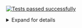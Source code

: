 [![Tests passed successfully](https://img.shields.io/badge/tests-803%20passed%2C%201%20skipped-success)](#user-content-test-report)
<details><summary>Expand for details</summary>
 
# <a name="user-content-test-report"></a> Tests report
|Report|Passed|Failed|Skipped|Time|
|:---|---:|---:|---:|---:|
|fixtures/external/FluentValidation.Tests.trx|803 ✅||1 ⚪|4s|
## ✅ <a id="user-content-r0" href="#r0">fixtures/external/FluentValidation.Tests.trx</a>
**804** tests were completed in **4s** with **803** passed, **0** failed and **1** skipped.
|Test suite|Passed|Failed|Skipped|Time|
|:---|---:|---:|---:|---:|
|[FluentValidation.Tests.AbstractValidatorTester](#r0s0)|35 ✅|||12ms|
|[FluentValidation.Tests.AccessorCacheTests](#r0s1)|4 ✅||1 ⚪|4ms|
|[FluentValidation.Tests.AssemblyScannerTester](#r0s2)|2 ✅|||2ms|
|[FluentValidation.Tests.CascadingFailuresTester](#r0s3)|38 ✅|||23ms|
|[FluentValidation.Tests.ChainedValidationTester](#r0s4)|13 ✅|||6ms|
|[FluentValidation.Tests.ChainingValidatorsTester](#r0s5)|3 ✅|||1ms|
|[FluentValidation.Tests.ChildRulesTests](#r0s6)|2 ✅|||7ms|
|[FluentValidation.Tests.CollectionValidatorWithParentTests](#r0s7)|16 ✅|||13ms|
|[FluentValidation.Tests.ComplexValidationTester](#r0s8)|17 ✅|||26ms|
|[FluentValidation.Tests.ConditionTests](#r0s9)|18 ✅|||9ms|
|[FluentValidation.Tests.CreditCardValidatorTests](#r0s10)|2 ✅|||2ms|
|[FluentValidation.Tests.CustomFailureActionTester](#r0s11)|3 ✅|||1ms|
|[FluentValidation.Tests.CustomMessageFormatTester](#r0s12)|6 ✅|||3ms|
|[FluentValidation.Tests.CustomValidatorTester](#r0s13)|10 ✅|||6ms|
|[FluentValidation.Tests.DefaultValidatorExtensionTester](#r0s14)|30 ✅|||38ms|
|[FluentValidation.Tests.EmailValidatorTests](#r0s15)|36 ✅|||18ms|
|[FluentValidation.Tests.EmptyTester](#r0s16)|9 ✅|||5ms|
|[FluentValidation.Tests.EnumValidatorTests](#r0s17)|12 ✅|||24ms|
|[FluentValidation.Tests.EqualValidatorTests](#r0s18)|10 ✅|||3ms|
|[FluentValidation.Tests.ExactLengthValidatorTester](#r0s19)|6 ✅|||2ms|
|[FluentValidation.Tests.ExclusiveBetweenValidatorTests](#r0s20)|19 ✅|||6ms|
|[FluentValidation.Tests.ExtensionTester](#r0s21)|4 ✅|||1ms|
|[FluentValidation.Tests.ForEachRuleTests](#r0s22)|34 ✅|||47ms|
|[FluentValidation.Tests.GreaterThanOrEqualToValidatorTester](#r0s23)|14 ✅|||5ms|
|[FluentValidation.Tests.GreaterThanValidatorTester](#r0s24)|13 ✅|||4ms|
|[FluentValidation.Tests.InclusiveBetweenValidatorTests](#r0s25)|18 ✅|||4ms|
|[FluentValidation.Tests.InheritanceValidatorTest](#r0s26)|11 ✅|||18ms|
|[FluentValidation.Tests.InlineValidatorTester](#r0s27)|1 ✅|||2ms|
|[FluentValidation.Tests.LanguageManagerTests](#r0s28)|21 ✅|||28ms|
|[FluentValidation.Tests.LengthValidatorTests](#r0s29)|16 ✅|||17ms|
|[FluentValidation.Tests.LessThanOrEqualToValidatorTester](#r0s30)|13 ✅|||4ms|
|[FluentValidation.Tests.LessThanValidatorTester](#r0s31)|16 ✅|||6ms|
|[FluentValidation.Tests.LocalisedMessagesTester](#r0s32)|6 ✅|||3ms|
|[FluentValidation.Tests.LocalisedNameTester](#r0s33)|2 ✅|||1ms|
|[FluentValidation.Tests.MemberAccessorTests](#r0s34)|9 ✅|||5ms|
|[FluentValidation.Tests.MessageFormatterTests](#r0s35)|10 ✅|||2ms|
|[FluentValidation.Tests.ModelLevelValidatorTests](#r0s36)|2 ✅|||1ms|
|[FluentValidation.Tests.NameResolutionPluggabilityTester](#r0s37)|3 ✅|||2ms|
|[FluentValidation.Tests.NotEmptyTester](#r0s38)|10 ✅|||7ms|
|[FluentValidation.Tests.NotEqualValidatorTests](#r0s39)|11 ✅|||7ms|
|[FluentValidation.Tests.NotNullTester](#r0s40)|5 ✅|||1ms|
|[FluentValidation.Tests.NullTester](#r0s41)|5 ✅|||2ms|
|[FluentValidation.Tests.OnFailureTests](#r0s42)|10 ✅|||8ms|
|[FluentValidation.Tests.PredicateValidatorTester](#r0s43)|5 ✅|||2ms|
|[FluentValidation.Tests.PropertyChainTests](#r0s44)|7 ✅|||1ms|
|[FluentValidation.Tests.RegularExpressionValidatorTests](#r0s45)|15 ✅|||6ms|
|[FluentValidation.Tests.RuleBuilderTests](#r0s46)|29 ✅|||96ms|
|[FluentValidation.Tests.RuleDependencyTests](#r0s47)|14 ✅|||3s|
|[FluentValidation.Tests.RulesetTests](#r0s48)|21 ✅|||14ms|
|[FluentValidation.Tests.ScalePrecisionValidatorTests](#r0s49)|6 ✅|||4ms|
|[FluentValidation.Tests.SharedConditionTests](#r0s50)|42 ✅|||42ms|
|[FluentValidation.Tests.StandalonePropertyValidationTester](#r0s51)|1 ✅|||0ms|
|[FluentValidation.Tests.StringEnumValidatorTests](#r0s52)|10 ✅|||5ms|
|[FluentValidation.Tests.TrackingCollectionTests](#r0s53)|3 ✅|||2ms|
|[FluentValidation.Tests.TransformTests](#r0s54)|4 ✅|||3ms|
|[FluentValidation.Tests.UserSeverityTester](#r0s55)|7 ✅|||3ms|
|[FluentValidation.Tests.UserStateTester](#r0s56)|4 ✅|||3ms|
|[FluentValidation.Tests.ValidateAndThrowTester](#r0s57)|14 ✅|||25ms|
|[FluentValidation.Tests.ValidationResultTests](#r0s58)|8 ✅|||8ms|
|[FluentValidation.Tests.ValidatorDescriptorTester](#r0s59)|5 ✅|||1ms|
|[FluentValidation.Tests.ValidatorSelectorTests](#r0s60)|10 ✅|||9ms|
|[FluentValidation.Tests.ValidatorTesterTester](#r0s61)|73 ✅|||74ms|
### ✅ <a id="user-content-r0s0" href="#r0s0">FluentValidation.Tests.AbstractValidatorTester</a>
```
✅ Can_replace_default_errorcode_resolver
✅ CanValidateInstancesOfType_returns_false_when_comparing_against_some_other_type
✅ CanValidateInstancesOfType_returns_true_when_comparing_against_same_type
✅ CanValidateInstancesOfType_returns_true_when_comparing_against_subclass
✅ Default_error_code_should_be_class_name
✅ OverridePropertyName_should_override_property_name
✅ OverridePropertyName_with_lambda_should_override_property_name
✅ PreValidate_bypasses_nullcheck_on_instance
✅ RuleForeach_with_null_instances
✅ Should_be_valid_when_there_are_no_failures_for_single_property
✅ Should_not_main_state
✅ Should_throw_for_non_member_expression_when_validating_single_property
✅ Should_throw_when_rule_is_null
✅ Should_validate_public_Field
✅ Should_validate_single_Field
✅ Should_validate_single_property
✅ Should_validate_single_property_where_invalid_property_as_string
✅ Should_validate_single_property_where_property_as_string
✅ Uses_named_parameters_to_validate_ruleset
✅ Validates_single_property_by_path
✅ Validates_type_when_using_non_generic_validate_overload
✅ When_the_validators_fail_then_the_errors_Should_be_accessible_via_the_errors_property
✅ When_the_validators_fail_then_validatorrunner_should_return_false
✅ When_the_Validators_pass_then_the_validatorRunner_should_return_true
✅ WhenPreValidationReturnsFalse_ResultReturnToUserImmediatly_Validate(preValidationResult: )
✅ WhenPreValidationReturnsFalse_ResultReturnToUserImmediatly_Validate(preValidationResult: AnotherInt Test Message)
✅ WhenPreValidationReturnsFalse_ResultReturnToUserImmediatly_ValidateAsync(preValidationResult: )
✅ WhenPreValidationReturnsFalse_ResultReturnToUserImmediatly_ValidateAsync(preValidationResult: AnotherInt Test Message)
✅ WhenPreValidationReturnsTrue_ValidatorsGetHit_Validate
✅ WhenPreValidationReturnsTrue_ValidatorsGetHit_ValidateAsync
✅ WithErrorCode_should_override_error_code
✅ WithMessage_and_WithErrorCode_should_override_error_message_and_error_code
✅ WithMessage_should_override_error_message
✅ WithName_should_override_field_name
✅ WithName_should_override_field_name_with_value_from_other_property
```
### ✅ <a id="user-content-r0s1" href="#r0s1">FluentValidation.Tests.AccessorCacheTests</a>
```
⚪ Benchmark
✅ Equality_comparison_check
✅ Gets_accessor
✅ Gets_member_for_nested_property
✅ Identifies_if_memberexp_acts_on_model_instance
```
### ✅ <a id="user-content-r0s2" href="#r0s2">FluentValidation.Tests.AssemblyScannerTester</a>
```
✅ Finds_validators_for_types
✅ ForEach_iterates_over_types
```
### ✅ <a id="user-content-r0s3" href="#r0s3">FluentValidation.Tests.CascadingFailuresTester</a>
```
✅ Cascade_mode_can_be_set_after_validator_instantiated
✅ Cascade_mode_can_be_set_after_validator_instantiated_async
✅ Cascade_mode_can_be_set_after_validator_instantiated_async_legacy
✅ Cascade_mode_can_be_set_after_validator_instantiated_legacy
✅ Validation_continues_on_failure
✅ Validation_continues_on_failure_async
✅ Validation_continues_on_failure_when_set_to_Stop_globally_and_overriden_at_rule_level
✅ Validation_continues_on_failure_when_set_to_Stop_globally_and_overriden_at_rule_level_async
✅ Validation_continues_on_failure_when_set_to_Stop_globally_and_overriden_at_rule_level_async_legacy
✅ Validation_continues_on_failure_when_set_to_Stop_globally_and_overriden_at_rule_level_legacy
✅ Validation_continues_on_failure_when_set_to_StopOnFirstFailure_at_validator_level_and_overriden_at_rule_level
✅ Validation_continues_on_failure_when_set_to_StopOnFirstFailure_at_validator_level_and_overriden_at_rule_level_async
✅ Validation_continues_on_failure_when_set_to_StopOnFirstFailure_at_validator_level_and_overriden_at_rule_level_async_legacy
✅ Validation_continues_on_failure_when_set_to_StopOnFirstFailure_at_validator_level_and_overriden_at_rule_level_legacy
✅ Validation_continues_to_second_validator_when_first_validator_succeeds_and_cascade_set_to_stop
✅ Validation_continues_to_second_validator_when_first_validator_succeeds_and_cascade_set_to_stop_async
✅ Validation_continues_to_second_validator_when_first_validator_succeeds_and_cascade_set_to_stop_async_legacy
✅ Validation_continues_to_second_validator_when_first_validator_succeeds_and_cascade_set_to_stop_legacy
✅ Validation_continues_when_set_to_Continue_at_validator_level
✅ Validation_continues_when_set_to_Continue_at_validator_level_async
✅ Validation_stops_on_failure_when_set_to_Continue_and_overriden_at_rule_level
✅ Validation_stops_on_failure_when_set_to_Continue_and_overriden_at_rule_level_async
✅ Validation_stops_on_failure_when_set_to_Continue_and_overriden_at_rule_level_async_legacy
✅ Validation_stops_on_failure_when_set_to_Continue_and_overriden_at_rule_level_legacy
✅ Validation_stops_on_first_failure
✅ Validation_stops_on_first_failure_async
✅ Validation_stops_on_first_failure_async_legacy
✅ Validation_stops_on_first_failure_legacy
✅ Validation_stops_on_first_Failure_when_set_to_Continue_globally_and_overriden_at_rule_level
✅ Validation_stops_on_first_Failure_when_set_to_Continue_globally_and_overriden_at_rule_level_and_async_validator_is_invoked_synchronously
✅ Validation_stops_on_first_Failure_when_set_to_Continue_globally_and_overriden_at_rule_level_and_async_validator_is_invoked_synchronously_legacy
✅ Validation_stops_on_first_Failure_when_set_to_Continue_globally_and_overriden_at_rule_level_async
✅ Validation_stops_on_first_Failure_when_set_to_Continue_globally_and_overriden_at_rule_level_async_legacy
✅ Validation_stops_on_first_Failure_when_set_to_Continue_globally_and_overriden_at_rule_level_legacy
✅ Validation_stops_on_first_failure_when_set_to_StopOnFirstFailure_at_validator_level
✅ Validation_stops_on_first_failure_when_set_to_StopOnFirstFailure_at_validator_level_async
✅ Validation_stops_on_first_failure_when_set_to_StopOnFirstFailure_at_validator_level_async_legacy
✅ Validation_stops_on_first_failure_when_set_to_StopOnFirstFailure_at_validator_level_legacy
```
### ✅ <a id="user-content-r0s4" href="#r0s4">FluentValidation.Tests.ChainedValidationTester</a>
```
✅ Can_validate_using_validator_for_base_type
✅ Chained_property_should_be_excluded
✅ Chained_validator_descriptor
✅ Chained_validator_should_not_be_invoked_on_null_property
✅ Condition_should_work_with_chained_property
✅ Explicitly_included_properties_should_be_propagated_to_nested_validators
✅ Explicitly_included_properties_should_be_propagated_to_nested_validators_using_strings
✅ Separate_validation_on_chained_property
✅ Separate_validation_on_chained_property_conditional
✅ Separate_validation_on_chained_property_valid
✅ Should_allow_normal_rules_and_chained_property_on_same_property
✅ Uses_explicit_ruleset
✅ Validates_chained_property
```
### ✅ <a id="user-content-r0s5" href="#r0s5">FluentValidation.Tests.ChainingValidatorsTester</a>
```
✅ Options_should_only_apply_to_current_validator
✅ Should_create_multiple_validators
✅ Should_execute_multiple_validators
```
### ✅ <a id="user-content-r0s6" href="#r0s6">FluentValidation.Tests.ChildRulesTests</a>
```
✅ Can_define_nested_rules_for_collection
✅ ChildRules_works_with_RuleSet
```
### ✅ <a id="user-content-r0s7" href="#r0s7">FluentValidation.Tests.CollectionValidatorWithParentTests</a>
```
✅ Async_condition_should_work_with_child_collection
✅ Can_specify_condition_for_individual_collection_elements
✅ Can_validate_collection_using_validator_for_base_type
✅ Collection_should_be_excluded
✅ Collection_should_be_explicitly_included_with_expression
✅ Collection_should_be_explicitly_included_with_string
✅ Condition_should_work_with_child_collection
✅ Creates_validator_using_context_from_property_value
✅ Should_override_property_name
✅ Should_work_with_top_level_collection_validator
✅ Should_work_with_top_level_collection_validator_and_overriden_name
✅ Skips_null_items
✅ Validates_collection
✅ Validates_collection_asynchronously
✅ Validates_collection_several_levels_deep
✅ Validates_collection_several_levels_deep_async
```
### ✅ <a id="user-content-r0s8" href="#r0s8">FluentValidation.Tests.ComplexValidationTester</a>
```
✅ Async_condition_should_work_with_complex_property
✅ Async_condition_should_work_with_complex_property_when_validator_invoked_synchronously
✅ Can_directly_validate_multiple_fields_of_same_type
✅ Can_validate_using_validator_for_base_type
✅ Complex_property_should_be_excluded
✅ Complex_validator_should_not_be_invoked_on_null_property
✅ Condition_should_work_with_complex_property
✅ Condition_should_work_with_complex_property_when_invoked_async
✅ Explicitly_included_properties_should_be_propagated_to_nested_validators
✅ Explicitly_included_properties_should_be_propagated_to_nested_validators_using_strings
✅ Multiple_rules_in_chain_with_childvalidator_shouldnt_reuse_accessor
✅ Multiple_rules_in_chain_with_childvalidator_shouldnt_reuse_accessor_async
✅ Should_allow_normal_rules_and_complex_property_on_same_property
✅ Should_override_propertyName
✅ Validates_child_validator_asynchronously
✅ Validates_child_validator_synchronously
✅ Validates_complex_property
```
### ✅ <a id="user-content-r0s9" href="#r0s9">FluentValidation.Tests.ConditionTests</a>
```
✅ Async_condition_executed_synchronosuly_with_asynchronous_collection_rule
✅ Async_condition_executed_synchronosuly_with_asynchronous_rule
✅ Async_condition_executed_synchronosuly_with_synchronous_collection_role
✅ Async_condition_executed_synchronosuly_with_synchronous_role
✅ Async_condition_is_applied_to_all_validators_in_the_chain
✅ Async_condition_is_applied_to_all_validators_in_the_chain_when_executed_synchronously
✅ Async_condition_is_applied_to_single_validator_in_the_chain_when_ApplyConditionTo_set_to_CurrentValidator
✅ Condition_is_applied_to_all_validators_in_the_chain
✅ Condition_is_applied_to_single_validator_in_the_chain_when_ApplyConditionTo_set_to_CurrentValidator
✅ Sync_condition_is_applied_to_async_validators
✅ Validation_should_fail_when_async_condition_does_not_match
✅ Validation_should_fail_when_async_condition_matches
✅ Validation_should_fail_when_condition_does_not_match
✅ Validation_should_fail_when_condition_matches
✅ Validation_should_succeed_when_async_condition_does_not_match
✅ Validation_should_succeed_when_async_condition_matches
✅ Validation_should_succeed_when_condition_does_not_match
✅ Validation_should_succeed_when_condition_matches
```
### ✅ <a id="user-content-r0s10" href="#r0s10">FluentValidation.Tests.CreditCardValidatorTests</a>
```
✅ IsValidTests
✅ When_validation_fails_the_default_error_should_be_set
```
### ✅ <a id="user-content-r0s11" href="#r0s11">FluentValidation.Tests.CustomFailureActionTester</a>
```
✅ Does_not_invoke_action_if_validation_success
✅ Invokes_custom_action_on_failure
✅ Passes_object_being_validated_to_action
```
### ✅ <a id="user-content-r0s12" href="#r0s12">FluentValidation.Tests.CustomMessageFormatTester</a>
```
✅ Replaces_propertyvalue_placeholder
✅ Replaces_propertyvalue_with_empty_string_when_null
✅ Should_format_custom_message
✅ Uses_custom_delegate_for_building_message
✅ Uses_custom_delegate_for_building_message_only_for_specific_validator
✅ Uses_property_value_in_message
```
### ✅ <a id="user-content-r0s13" href="#r0s13">FluentValidation.Tests.CustomValidatorTester</a>
```
✅ New_Custom_Returns_single_failure
✅ New_Custom_Returns_single_failure_async
✅ New_custom_uses_empty_property_name_for_model_level_rule
✅ New_Custom_When_property_name_omitted_infers_property_name
✅ New_Custom_When_property_name_omitted_infers_property_name_nested
✅ New_Custom_within_ruleset
✅ New_CustomAsync_within_ruleset
✅ Perserves_property_chain_using_custom
✅ Runs_async_rule_synchronously_when_validator_invoked_synchronously
✅ Runs_sync_rule_asynchronously_when_validator_invoked_asynchronously
```
### ✅ <a id="user-content-r0s14" href="#r0s14">FluentValidation.Tests.DefaultValidatorExtensionTester</a>
```
✅ Empty_should_create_EmptyValidator
✅ Equal_should_create_EqualValidator_with_explicit_value
✅ Equal_should_create_EqualValidator_with_lambda
✅ GreaterThan_should_create_GreaterThanValidator_with_explicit_value
✅ GreaterThan_should_create_GreaterThanValidator_with_lambda
✅ GreaterThanOrEqual_should_create_GreaterThanOrEqualValidator_with_explicit_value
✅ GreaterThanOrEqual_should_create_GreaterThanOrEqualValidator_with_lambda
✅ GreaterThanOrEqual_should_create_GreaterThanOrEqualValidator_with_lambda_with_other_Nullable
✅ Length_should_create_ExactLengthValidator
✅ Length_should_create_LengthValidator
✅ Length_should_create_MaximumLengthValidator
✅ Length_should_create_MinimumLengthValidator
✅ LessThan_should_create_LessThanValidator_with_explicit_value
✅ LessThan_should_create_LessThanValidator_with_lambda
✅ LessThanOrEqual_should_create_LessThanOrEqualValidator_with_explicit_value
✅ LessThanOrEqual_should_create_LessThanOrEqualValidator_with_lambda
✅ LessThanOrEqual_should_create_LessThanOrEqualValidator_with_lambda_with_other_Nullable
✅ Must_should_create_PredicateValidator_with_context
✅ Must_should_create_PredicateValidator_with_PropertyValidatorContext
✅ Must_should_create_PredicteValidator
✅ MustAsync_should_create_AsyncPredicateValidator_with_context
✅ MustAsync_should_create_AsyncPredicateValidator_with_PropertyValidatorContext
✅ MustAsync_should_create_AsyncPredicteValidator
✅ MustAsync_should_not_throw_InvalidCastException
✅ NotEmpty_should_create_NotEmptyValidator
✅ NotEqual_should_create_NotEqualValidator_with_explicit_value
✅ NotEqual_should_create_NotEqualValidator_with_lambda
✅ NotNull_should_create_NotNullValidator
✅ ScalePrecision_should_create_ScalePrecisionValidator
✅ ScalePrecision_should_create_ScalePrecisionValidator_with_ignore_trailing_zeros
```
### ✅ <a id="user-content-r0s15" href="#r0s15">FluentValidation.Tests.EmailValidatorTests</a>
```
✅ Fails_email_validation_aspnetcore_compatible(email: " \r \t \n")
✅ Fails_email_validation_aspnetcore_compatible(email: "")
✅ Fails_email_validation_aspnetcore_compatible(email: "@someDomain.com")
✅ Fails_email_validation_aspnetcore_compatible(email: "@someDomain@abc.com")
✅ Fails_email_validation_aspnetcore_compatible(email: "0")
✅ Fails_email_validation_aspnetcore_compatible(email: "someName")
✅ Fails_email_validation_aspnetcore_compatible(email: "someName@")
✅ Fails_email_validation_aspnetcore_compatible(email: "someName@a@b.com")
✅ Invalid_email_addressex_regex(email: "")
✅ Invalid_email_addressex_regex(email: "first.last@test..co.uk")
✅ Invalid_email_addressex_regex(email: "testperso")
✅ Invalid_email_addressex_regex(email: "thisisaverylongstringcodeplex.com")
✅ Valid_email_addresses_aspnetcore_compatible(email: " @someDomain.com")
✅ Valid_email_addresses_aspnetcore_compatible(email: "!#$%&'*+-/=?^_`|~@someDomain.com")
✅ Valid_email_addresses_aspnetcore_compatible(email: "\"firstName.lastName\"@someDomain.com")
✅ Valid_email_addresses_aspnetcore_compatible(email: "1234@someDomain.com")
✅ Valid_email_addresses_aspnetcore_compatible(email: "firstName.lastName@someDomain.com")
✅ Valid_email_addresses_aspnetcore_compatible(email: "someName@1234.com")
✅ Valid_email_addresses_aspnetcore_compatible(email: "someName@some_domain.com")
✅ Valid_email_addresses_aspnetcore_compatible(email: "someName@some~domain.com")
✅ Valid_email_addresses_aspnetcore_compatible(email: "someName@someDomain.com")
✅ Valid_email_addresses_aspnetcore_compatible(email: "someName@someDomain￯.com")
✅ Valid_email_addresses_aspnetcore_compatible(email: null)
✅ Valid_email_addresses_regex(email: "__somename@example.com")
✅ Valid_email_addresses_regex(email: "!def!xyz%abc@example.com")
✅ Valid_email_addresses_regex(email: "\"Abc@def\"@example.com")
✅ Valid_email_addresses_regex(email: "\"Abc\\@def\"@example.com")
✅ Valid_email_addresses_regex(email: "\"Fred Bloggs\"@example.com")
✅ Valid_email_addresses_regex(email: "\"Joe\\Blow\"@example.com")
✅ Valid_email_addresses_regex(email: "$A12345@example.com")
✅ Valid_email_addresses_regex(email: "customer/department=shipping@example.com")
✅ Valid_email_addresses_regex(email: "first.last@test.co.uk")
✅ Valid_email_addresses_regex(email: "testperson@gmail.com")
✅ Valid_email_addresses_regex(email: "TestPerson@gmail.com")
✅ Valid_email_addresses_regex(email: "testperson+label@gmail.com")
✅ Valid_email_addresses_regex(email: null)
```
### ✅ <a id="user-content-r0s16" href="#r0s16">FluentValidation.Tests.EmptyTester</a>
```
✅ Passes_for_ienumerable_that_doesnt_implement_ICollection
✅ Passes_when_collection_empty
✅ When_there_is_a_value_then_the_validator_should_fail
✅ When_validation_fails_error_should_be_set
✅ When_value_is_Default_for_type_validator_should_pass_datetime
✅ When_value_is_Default_for_type_validator_should_pass_int
✅ When_value_is_empty_string_validator_should_pass
✅ When_value_is_null_validator_should_pass
✅ When_value_is_whitespace_validation_should_pass
```
### ✅ <a id="user-content-r0s17" href="#r0s17">FluentValidation.Tests.EnumValidatorTests</a>
```
✅ Flags_enum_invalid_when_using_outofrange_negative_value
✅ Flags_enum_invalid_when_using_outofrange_positive_value
✅ Flags_enum_valid_when_using_bitwise_value
✅ Flags_enum_validates_correctly_when_using_zero_value
✅ Flags_enum_with_overlapping_flags_valid_when_using_bitwise_value
✅ IsValidTests
✅ Nullable_enum_invalid_when_bad_value_specified
✅ Nullable_enum_valid_when_property_value_is_null
✅ Nullable_enum_valid_when_value_specified
✅ When_the_enum_is_initialized_with_invalid_value_then_the_validator_should_fail
✅ When_the_enum_is_not_initialized_with_valid_value_then_the_validator_should_fail
✅ When_validation_fails_the_default_error_should_be_set
```
### ✅ <a id="user-content-r0s18" href="#r0s18">FluentValidation.Tests.EqualValidatorTests</a>
```
✅ Comparison_property_uses_custom_resolver
✅ Should_store_comparison_type
✅ Should_store_property_to_compare
✅ Should_succeed_on_case_insensitive_comparison
✅ Should_succeed_on_case_insensitive_comparison_using_expression
✅ Should_use_ordinal_comparison_by_default
✅ Validates_against_property
✅ When_the_objects_are_equal_validation_should_succeed
✅ When_the_objects_are_not_equal_validation_should_fail
✅ When_validation_fails_the_error_should_be_set
```
### ✅ <a id="user-content-r0s19" href="#r0s19">FluentValidation.Tests.ExactLengthValidatorTester</a>
```
✅ Min_and_max_properties_should_be_set
✅ When_exact_length_rule_failes_error_should_have_exact_length_error_errorcode
✅ When_the_text_is_an_exact_length_the_validator_should_pass
✅ When_the_text_length_is_larger_the_validator_should_fail
✅ When_the_text_length_is_smaller_the_validator_should_fail
✅ When_the_validator_fails_the_error_message_should_be_set
```
### ✅ <a id="user-content-r0s20" href="#r0s20">FluentValidation.Tests.ExclusiveBetweenValidatorTests</a>
```
✅ To_and_from_properties_should_be_set
✅ To_and_from_properties_should_be_set_for_dates
✅ To_and_from_properties_should_be_set_for_strings
✅ Validates_with_nullable_when_property_is_null
✅ Validates_with_nullable_when_property_not_null
✅ When_the_text_is_larger_than_the_range_then_the_validator_should_fail
✅ When_the_text_is_larger_than_the_range_then_the_validator_should_fail_for_strings
✅ When_the_to_is_smaller_than_the_from_then_the_validator_should_throw
✅ When_the_to_is_smaller_than_the_from_then_the_validator_should_throw_for_strings
✅ When_the_validator_fails_the_error_message_should_be_set
✅ When_the_validator_fails_the_error_message_should_be_set_for_strings
✅ When_the_value_is_between_the_range_specified_then_the_validator_should_pass
✅ When_the_value_is_between_the_range_specified_then_the_validator_should_pass_for_strings
✅ When_the_value_is_exactly_the_size_of_the_lower_bound_then_the_validator_should_fail
✅ When_the_value_is_exactly_the_size_of_the_lower_bound_then_the_validator_should_fail_for_strings
✅ When_the_value_is_exactly_the_size_of_the_upper_bound_then_the_validator_should_fail
✅ When_the_value_is_exactly_the_size_of_the_upper_bound_then_the_validator_should_fail_for_strings
✅ When_the_value_is_smaller_than_the_range_then_the_validator_should_fail
✅ When_the_value_is_smaller_than_the_range_then_the_validator_should_fail_for_strings
```
### ✅ <a id="user-content-r0s21" href="#r0s21">FluentValidation.Tests.ExtensionTester</a>
```
✅ Should_extract_member_from_member_expression
✅ Should_return_null_for_non_member_expressions
✅ Should_split_pascal_cased_member_name
✅ SplitPascalCase_should_return_null_when_input_is_null
```
### ✅ <a id="user-content-r0s22" href="#r0s22">FluentValidation.Tests.ForEachRuleTests</a>
```
✅ Async_condition_should_work_with_child_collection
✅ Can_access_colletion_index
✅ Can_access_colletion_index_async
✅ Can_access_parent_index
✅ Can_access_parent_index_async
✅ Can_specify_condition_for_individual_collection_elements
✅ Can_use_cascade_with_RuleForEach
✅ Can_validate_collection_using_validator_for_base_type
✅ Collection_should_be_excluded
✅ Collection_should_be_explicitly_included_with_expression
✅ Collection_should_be_explicitly_included_with_string
✅ Condition_should_work_with_child_collection
✅ Correctly_gets_collection_indices
✅ Correctly_gets_collection_indices_async
✅ Executes_rule_for_each_item_in_collection
✅ Executes_rule_for_each_item_in_collection_async
✅ Nested_collection_for_null_property_should_not_throw_null_reference
✅ Nested_conditions_Rule_For
✅ Nested_conditions_Rule_For_Each
✅ Overrides_indexer
✅ Overrides_indexer_async
✅ Regular_rules_can_drop_into_RuleForEach
✅ RuleForEach_async_RunsTasksSynchronously
✅ Should_not_scramble_property_name_when_using_collection_validators_several_levels_deep
✅ Should_not_scramble_property_name_when_using_collection_validators_several_levels_deep_with_ValidateAsync
✅ Should_override_property_name
✅ Skips_null_items
✅ Top_level_collection
✅ Uses_useful_error_message_when_used_on_non_property
✅ Validates_child_validator_asynchronously
✅ Validates_child_validator_synchronously
✅ Validates_collection
✅ When_runs_outside_RuleForEach_loop
✅ When_runs_outside_RuleForEach_loop_async
```
### ✅ <a id="user-content-r0s23" href="#r0s23">FluentValidation.Tests.GreaterThanOrEqualToValidatorTester</a>
```
✅ Comparison_property_uses_custom_resolver
✅ Comparison_type
✅ Should_fail_when_less_than_input
✅ Should_localize_value
✅ Should_set_default_error_when_validation_fails
✅ Should_succeed_when_equal_to_input
✅ Should_succeed_when_greater_than_input
✅ Validates_nullable_with_nullable_property
✅ Validates_with_nullable_property
✅ Validates_with_nullable_when_property_is_null
✅ Validates_with_nullable_when_property_is_null_cross_property
✅ Validates_with_nullable_when_property_not_null
✅ Validates_with_nullable_when_property_not_null_cross_property
✅ Validates_with_property
```
### ✅ <a id="user-content-r0s24" href="#r0s24">FluentValidation.Tests.GreaterThanValidatorTester</a>
```
✅ Comparison_property_uses_custom_resolver
✅ Comparison_Type
✅ Should_fail_when_equal_to_input
✅ Should_fail_when_less_than_input
✅ Should_set_default_error_when_validation_fails
✅ Should_succeed_when_greater_than_input
✅ Validates_nullable_with_nullable_property
✅ Validates_with_nullable_property
✅ Validates_with_nullable_when_property_is_null
✅ Validates_with_nullable_when_property_is_null_cross_property
✅ Validates_with_nullable_when_property_not_null
✅ Validates_with_nullable_when_property_not_null_cross_property
✅ Validates_with_property
```
### ✅ <a id="user-content-r0s25" href="#r0s25">FluentValidation.Tests.InclusiveBetweenValidatorTests</a>
```
✅ To_and_from_properties_should_be_set
✅ To_and_from_properties_should_be_set_for_strings
✅ Validates_with_nullable_when_property_is_null
✅ Validates_with_nullable_when_property_not_null
✅ When_the_text_is_larger_than_the_range_then_the_validator_should_fail
✅ When_the_text_is_larger_than_the_range_then_the_validator_should_fail_for_strings
✅ When_the_to_is_smaller_than_the_from_then_the_validator_should_throw
✅ When_the_to_is_smaller_than_the_from_then_the_validator_should_throw_for_strings
✅ When_the_validator_fails_the_error_message_should_be_set
✅ When_the_validator_fails_the_error_message_should_be_set_for_strings
✅ When_the_value_is_between_the_range_specified_then_the_validator_should_pass
✅ When_the_value_is_between_the_range_specified_then_the_validator_should_pass_for_strings
✅ When_the_value_is_exactly_the_size_of_the_lower_bound_then_the_validator_should_pass
✅ When_the_value_is_exactly_the_size_of_the_lower_bound_then_the_validator_should_pass_for_strings
✅ When_the_value_is_exactly_the_size_of_the_upper_bound_then_the_validator_should_pass
✅ When_the_value_is_exactly_the_size_of_the_upper_bound_then_the_validator_should_pass_for_strings
✅ When_the_value_is_smaller_than_the_range_then_the_validator_should_fail
✅ When_the_value_is_smaller_than_the_range_then_the_validator_should_fail_for_strings
```
### ✅ <a id="user-content-r0s26" href="#r0s26">FluentValidation.Tests.InheritanceValidatorTest</a>
```
✅ Can_use_custom_subclass_with_nongeneric_overload
✅ Validates_collection
✅ Validates_collection_async
✅ Validates_inheritance_async
✅ Validates_inheritance_hierarchy
✅ Validates_ruleset
✅ Validates_ruleset_async
✅ Validates_with_callback
✅ Validates_with_callback_accepting_derived
✅ Validates_with_callback_accepting_derived_async
✅ Validates_with_callback_async
```
### ✅ <a id="user-content-r0s27" href="#r0s27">FluentValidation.Tests.InlineValidatorTester</a>
```
✅ Uses_inline_validator_to_build_rules
```
### ✅ <a id="user-content-r0s28" href="#r0s28">FluentValidation.Tests.LanguageManagerTests</a>
```
✅ All_languages_should_be_loaded
✅ All_localizations_have_same_parameters_as_English
✅ Always_use_specific_language
✅ Always_use_specific_language_with_string_source
✅ Can_replace_message
✅ Can_replace_message_without_overriding_all_languages
✅ Disables_localization
✅ Falls_back_to_default_localization_key_when_error_code_key_not_found
✅ Falls_back_to_english_when_culture_not_registered
✅ Falls_back_to_english_when_translation_missing
✅ Falls_back_to_parent_culture
✅ Gets_translation_for_bosnian_latin_culture(cultureName: "bs-Latn-BA")
✅ Gets_translation_for_bosnian_latin_culture(cultureName: "bs-Latn")
✅ Gets_translation_for_bosnian_latin_culture(cultureName: "bs")
✅ Gets_translation_for_croatian_culture
✅ Gets_translation_for_culture
✅ Gets_translation_for_serbian_culture(cultureName: "sr-Latn-RS")
✅ Gets_translation_for_serbian_culture(cultureName: "sr-Latn")
✅ Gets_translation_for_serbian_culture(cultureName: "sr")
✅ Gets_translation_for_specific_culture
✅ Uses_error_code_as_localization_key
```
### ✅ <a id="user-content-r0s29" href="#r0s29">FluentValidation.Tests.LengthValidatorTests</a>
```
✅ Min_and_max_properties_should_be_set
✅ When_input_is_null_then_the_validator_should_pass
✅ When_the_max_is_smaller_than_the_min_then_the_validator_should_throw
✅ When_the_maxlength_validator_fails_the_error_message_should_be_set
✅ When_the_minlength_validator_fails_the_error_message_should_be_set
✅ When_the_text_is_between_the_lambda_range_specified_then_the_validator_should_pass
✅ When_the_text_is_between_the_range_specified_then_the_validator_should_pass
✅ When_the_text_is_exactly_the_size_of_the_lambda_lower_bound_then_the_validator_should_pass
✅ When_the_text_is_exactly_the_size_of_the_lambda_upper_bound_then_the_validator_should_pass
✅ When_the_text_is_exactly_the_size_of_the_lower_bound_then_the_validator_should_pass
✅ When_the_text_is_exactly_the_size_of_the_upper_bound_then_the_validator_should_pass
✅ When_the_text_is_larger_than_the_lambda_range_then_the_validator_should_fail
✅ When_the_text_is_larger_than_the_range_then_the_validator_should_fail
✅ When_the_text_is_smaller_than_the_lambda_range_then_the_validator_should_fail
✅ When_the_text_is_smaller_than_the_range_then_the_validator_should_fail
✅ When_the_validator_fails_the_error_message_should_be_set
```
### ✅ <a id="user-content-r0s30" href="#r0s30">FluentValidation.Tests.LessThanOrEqualToValidatorTester</a>
```
✅ Comparison_property_uses_custom_resolver
✅ Comparison_type
✅ Should_fail_when_greater_than_input
✅ Should_set_default_error_when_validation_fails
✅ Should_succeed_when_equal_to_input
✅ Should_succeed_when_less_than_input
✅ Validates_nullable_with_nullable_property
✅ Validates_with_nullable_property
✅ Validates_with_nullable_when_property_is_null
✅ Validates_with_nullable_when_property_is_null_cross_property
✅ Validates_with_nullable_when_property_not_null
✅ Validates_with_nullable_when_property_not_null_cross_property
✅ Validates_with_property
```
### ✅ <a id="user-content-r0s31" href="#r0s31">FluentValidation.Tests.LessThanValidatorTester</a>
```
✅ Comparison_property_uses_custom_resolver
✅ Comparison_type
✅ Extracts_property_from_constant_using_expression
✅ Extracts_property_from_expression
✅ Should_fail_when_equal_to_input
✅ Should_fail_when_greater_than_input
✅ Should_set_default_validation_message_when_validation_fails
✅ Should_succeed_when_less_than_input
✅ Should_throw_when_value_to_compare_is_null
✅ Validates_against_property
✅ Validates_nullable_with_nullable_property
✅ Validates_with_nullable_property
✅ Validates_with_nullable_when_property_is_null
✅ Validates_with_nullable_when_property_not_null
✅ Validates_with_nullable_when_property_not_null_cross_property
✅ Validates_with_nullable_when_property_null_cross_property
```
### ✅ <a id="user-content-r0s32" href="#r0s32">FluentValidation.Tests.LocalisedMessagesTester</a>
```
✅ Correctly_assigns_default_localized_error_message
✅ Does_not_throw_InvalidCastException_when_using_RuleForEach
✅ Formats_string_with_placeholders
✅ Formats_string_with_placeholders_when_you_cant_edit_the_string
✅ Uses_func_to_get_message
✅ Uses_string_format_with_property_value
```
### ✅ <a id="user-content-r0s33" href="#r0s33">FluentValidation.Tests.LocalisedNameTester</a>
```
✅ Uses_localized_name
✅ Uses_localized_name_expression
```
### ✅ <a id="user-content-r0s34" href="#r0s34">FluentValidation.Tests.MemberAccessorTests</a>
```
✅ ComplexPropertyGet
✅ ComplexPropertySet
✅ Equality
✅ ImplicitCast
✅ Name
✅ SimpleFieldGet
✅ SimpleFieldSet
✅ SimplePropertyGet
✅ SimplePropertySet
```
### ✅ <a id="user-content-r0s35" href="#r0s35">FluentValidation.Tests.MessageFormatterTests</a>
```
✅ Adds_argument_and_custom_arguments
✅ Adds_formatted_argument_and_custom_arguments
✅ Adds_formatted_argument_and_formatted_custom_arguments
✅ Adds_PropertyName_to_message
✅ Adds_value_to_message
✅ Format_property_value
✅ Should_ignore_unknown_numbered_parameters
✅ Should_ignore_unknown_parameters
✅ Understands_date_formats
✅ Understands_numeric_formats
```
### ✅ <a id="user-content-r0s36" href="#r0s36">FluentValidation.Tests.ModelLevelValidatorTests</a>
```
✅ Can_use_child_validator_at_model_level
✅ Validates_at_model_level
```
### ✅ <a id="user-content-r0s37" href="#r0s37">FluentValidation.Tests.NameResolutionPluggabilityTester</a>
```
✅ Resolves_nested_properties
✅ ShouldHaveValidationError_Should_support_custom_propertynameresolver
✅ Uses_custom_property_name
```
### ✅ <a id="user-content-r0s38" href="#r0s38">FluentValidation.Tests.NotEmptyTester</a>
```
✅ Fails_for_array
✅ Fails_for_ienumerable_that_doesnt_implement_ICollection
✅ Fails_when_collection_empty
✅ When_there_is_a_value_then_the_validator_should_pass
✅ When_validation_fails_error_should_be_set
✅ When_value_is_Default_for_type_validator_should_fail_datetime
✅ When_value_is_Default_for_type_validator_should_fail_int
✅ When_value_is_empty_string_validator_should_fail
✅ When_value_is_null_validator_should_fail
✅ When_value_is_whitespace_validation_should_fail
```
### ✅ <a id="user-content-r0s39" href="#r0s39">FluentValidation.Tests.NotEqualValidatorTests</a>
```
✅ Comparison_property_uses_custom_resolver
✅ Should_handle_custom_value_types_correctly
✅ Should_not_be_valid_for_case_insensitve_comparison
✅ Should_not_be_valid_for_case_insensitve_comparison_with_expression
✅ Should_store_comparison_type
✅ Should_store_property_to_compare
✅ Should_use_ordinal_comparison_by_default
✅ Validates_across_properties
✅ When_the_objects_are_equal_then_the_validator_should_fail
✅ When_the_objects_are_not_equal_then_the_validator_should_pass
✅ When_the_validator_fails_the_error_message_should_be_set
```
### ✅ <a id="user-content-r0s40" href="#r0s40">FluentValidation.Tests.NotNullTester</a>
```
✅ Fails_when_nullable_value_type_is_null
✅ Not_null_validator_should_not_crash_with_non_nullable_value_type
✅ NotNullValidator_should_fail_if_value_is_null
✅ NotNullValidator_should_pass_if_value_has_value
✅ When_the_validator_fails_the_error_message_should_be_set
```
### ✅ <a id="user-content-r0s41" href="#r0s41">FluentValidation.Tests.NullTester</a>
```
✅ Not_null_validator_should_not_crash_with_non_nullable_value_type
✅ NullValidator_should_fail_if_value_has_value
✅ NullValidator_should_pass_if_value_is_null
✅ Passes_when_nullable_value_type_is_null
✅ When_the_validator_passes_the_error_message_should_be_set
```
### ✅ <a id="user-content-r0s42" href="#r0s42">FluentValidation.Tests.OnFailureTests</a>
```
✅ OnFailure_called_for_each_failed_rule
✅ OnFailure_called_for_each_failed_rule_asyncAsync
✅ Should_be_able_to_access_error_message_in_OnFailure
✅ ShouldHaveChildValidator_should_be_true
✅ ShouldHaveChildValidator_works_with_Include
✅ WhenAsyncWithOnFailure_should_invoke_condition_on_async_inner_validator
✅ WhenAsyncWithOnFailure_should_invoke_condition_on_inner_validator
✅ WhenAsyncWithOnFailure_should_invoke_condition_on_inner_validator_invoked_synchronously
✅ WhenWithOnFailure_should_invoke_condition_on_async_inner_validator
✅ WhenWithOnFailure_should_invoke_condition_on_inner_validator
```
### ✅ <a id="user-content-r0s43" href="#r0s43">FluentValidation.Tests.PredicateValidatorTester</a>
```
✅ Should_fail_when_predicate_returns_false
✅ Should_succeed_when_predicate_returns_true
✅ Should_throw_when_predicate_is_null
✅ When_validation_fails_metadata_should_be_set_on_failure
✅ When_validation_fails_the_default_error_should_be_set
```
### ✅ <a id="user-content-r0s44" href="#r0s44">FluentValidation.Tests.PropertyChainTests</a>
```
✅ AddIndexer_throws_when_nothing_added
✅ Calling_ToString_should_construct_string_representation_of_chain
✅ Calling_ToString_should_construct_string_representation_of_chain_with_indexers
✅ Creates_from_expression
✅ Should_be_subchain
✅ Should_ignore_blanks
✅ Should_not_be_subchain
```
### ✅ <a id="user-content-r0s45" href="#r0s45">FluentValidation.Tests.RegularExpressionValidatorTests</a>
```
✅ Can_access_expression_in_message
✅ Can_access_expression_in_message_lambda
✅ Can_access_expression_in_message_lambda_regex
✅ Uses_lazily_loaded_expression
✅ Uses_lazily_loaded_expression_with_options
✅ Uses_regex_object
✅ When_the_text_does_not_match_the_lambda_regex_regular_expression_then_the_validator_should_fail
✅ When_the_text_does_not_match_the_lambda_regular_expression_then_the_validator_should_fail
✅ When_the_text_does_not_match_the_regular_expression_then_the_validator_should_fail
✅ When_the_text_is_empty_then_the_validator_should_fail
✅ When_the_text_is_null_then_the_validator_should_pass
✅ When_the_text_matches_the_lambda_regex_regular_expression_then_the_validator_should_pass
✅ When_the_text_matches_the_lambda_regular_expression_then_the_validator_should_pass
✅ When_the_text_matches_the_regular_expression_then_the_validator_should_pass
✅ When_validation_fails_the_default_error_should_be_set
```
### ✅ <a id="user-content-r0s46" href="#r0s46">FluentValidation.Tests.RuleBuilderTests</a>
```
✅ Adding_a_validator_should_return_builder
✅ Adding_a_validator_should_store_validator
✅ Calling_validate_should_delegate_to_underlying_validator
✅ Calling_ValidateAsync_should_delegate_to_underlying_async_validator
✅ Calling_ValidateAsync_should_delegate_to_underlying_sync_validator
✅ Conditional_child_validator_should_register_with_validator_type_not_property
✅ Nullable_object_with_async_condition_should_not_throw
✅ Nullable_object_with_condition_should_not_throw
✅ Property_should_return_null_when_it_is_not_a_property_being_validated
✅ Property_should_return_property_being_validated
✅ PropertyDescription_should_return_custom_property_name
✅ PropertyDescription_should_return_property_name_split
✅ Result_should_use_custom_property_name_when_no_property_name_can_be_determined
✅ Rule_for_a_non_memberexpression_should_not_generate_property_name
✅ Should_build_property_name
✅ Should_compile_expression
✅ Should_set_custom_error
✅ Should_set_custom_property_name
✅ Should_throw_if_message_is_null
✅ Should_throw_if_overriding_validator_is_null
✅ Should_throw_if_overriding_validator_provider_is_null
✅ Should_throw_if_property_name_is_null
✅ Should_throw_if_validator_is_null
✅ Should_throw_when_async_inverse_predicate_is_null
✅ Should_throw_when_async_predicate_is_null
✅ Should_throw_when_context_predicate_is_null
✅ Should_throw_when_inverse_context_predicate_is_null
✅ Should_throw_when_inverse_predicate_is_null
✅ Should_throw_when_predicate_is_null
```
### ✅ <a id="user-content-r0s47" href="#r0s47">FluentValidation.Tests.RuleDependencyTests</a>
```
✅ Async_inside_dependent_rules
✅ Async_inside_dependent_rules_when_parent_rule_not_async
✅ Dependent_rules_inside_ruleset
✅ Dependent_rules_inside_when
✅ Does_not_invoke_dependent_rule_if_parent_rule_does_not_pass
✅ Invokes_dependent_rule_if_parent_rule_passes
✅ Nested_dependent_rules
✅ Nested_dependent_rules_inside_ruleset
✅ Nested_dependent_rules_inside_ruleset_inside_method
✅ Nested_dependent_rules_inside_ruleset_no_result_when_second_level_fails
✅ Nested_dependent_rules_inside_ruleset_no_result_when_top_level_fails
✅ TestAsyncWithDependentRules_AsyncEntry
✅ TestAsyncWithDependentRules_SyncEntry
✅ Treats_root_level_RuleFor_call_as_dependent_rule_if_user_forgets_to_use_DependentRulesBuilder
```
### ✅ <a id="user-content-r0s48" href="#r0s48">FluentValidation.Tests.RulesetTests</a>
```
✅ Applies_multiple_rulesets_to_rule
✅ Combines_rulesets_and_explicit_properties
✅ Combines_rulesets_and_explicit_properties_async
✅ Executes_all_rules
✅ Executes_in_rule_in_default_and_none
✅ Executes_in_rule_in_ruleset_and_default
✅ Executes_multiple_rulesets
✅ Executes_rules_in_default_ruleset_and_specific_ruleset
✅ Executes_rules_in_specified_ruleset
✅ Executes_rules_not_specified_in_ruleset
✅ Includes_all_rulesets
✅ Includes_all_rulesets_async
✅ Includes_combination_of_rulesets
✅ Includes_combination_of_rulesets_async
✅ Ruleset_cascades_to_child_collection_validator
✅ Ruleset_cascades_to_child_validator
✅ Ruleset_selection_should_cascade_downwards_with_when_setting_child_validator_using_include_statement
✅ Ruleset_selection_should_cascade_downwards_with_when_setting_child_validator_using_include_statement_with_lambda
✅ Ruleset_selection_should_not_cascade_downwards_when_set_on_property
✅ Trims_spaces
✅ WithMessage_works_inside_rulesets
```
### ✅ <a id="user-content-r0s49" href="#r0s49">FluentValidation.Tests.ScalePrecisionValidatorTests</a>
```
✅ Scale_precision_should_be_valid
✅ Scale_precision_should_be_valid_when_ignoring_trailing_zeroes
✅ Scale_precision_should_be_valid_when_they_are_equal
✅ Scale_precision_should_not_be_valid
✅ Scale_precision_should_not_be_valid_when_ignoring_trailing_zeroes
✅ Scale_precision_should_not_be_valid_when_they_are_equal
```
### ✅ <a id="user-content-r0s50" href="#r0s50">FluentValidation.Tests.SharedConditionTests</a>
```
✅ Async_condition_can_be_used_inside_ruleset
✅ Condition_can_be_used_inside_ruleset
✅ Does_not_execute_custom_Rule_when_async_condition_false
✅ Does_not_execute_custom_Rule_when_condition_false
✅ Does_not_execute_customasync_Rule_when_async_condition_false
✅ Does_not_execute_customasync_Rule_when_condition_false
✅ Doesnt_throw_NullReferenceException_when_instance_not_null
✅ Doesnt_throw_NullReferenceException_when_instance_not_null_async
✅ Executes_custom_rule_when_async_condition_true
✅ Executes_custom_rule_when_condition_true
✅ Executes_customasync_rule_when_async_condition_true
✅ Executes_customasync_rule_when_condition_true
✅ Nested_async_conditions_with_Custom_rule
✅ Nested_async_conditions_with_CustomAsync_rule
✅ Nested_conditions_with_Custom_rule
✅ Nested_conditions_with_CustomAsync_rule
✅ Outer_async_Unless_clause_will_trump_an_inner_Unless_clause_when_inner_fails_but_the_outer_is_satisfied
✅ Outer_Unless_clause_will_trump_an_inner_Unless_clause_when_inner_fails_but_the_outer_is_satisfied
✅ Rules_invoke_when_inverse_shared_async_condition_matches
✅ Rules_invoke_when_inverse_shared_condition_matches
✅ Rules_not_invoked_when_inverse_shared_async_condition_does_not_match
✅ Rules_not_invoked_when_inverse_shared_condition_does_not_match
✅ RuleSet_can_be_used_inside_async_condition
✅ RuleSet_can_be_used_inside_condition
✅ Runs_otherwise_conditions_for_UnlessAsync
✅ Runs_otherwise_conditions_for_When
✅ Runs_otherwise_conditions_for_WhenAsync
✅ Runs_otherwise_conditons_for_Unless
✅ Shared_async_When_is_applied_to_groupd_rules_when_initial_predicate_is_true_and_all_individual_rules_are_satisfied
✅ Shared_async_When_is_applied_to_grouped_rules_when_initial_predicate_is_true
✅ Shared_async_When_is_not_applied_to_grouped_rules_when_initial_predicate_is_false
✅ Shared_async_When_respects_the_smaller_scope_of_a_inner_Unless_when_the_inner_Unless_predicate_fails
✅ Shared_async_When_respects_the_smaller_scope_of_an_inner_Unless_when_the_inner_Unless_predicate_is_satisfied
✅ Shared_When_is_applied_to_groupd_rules_when_initial_predicate_is_true_and_all_individual_rules_are_satisfied
✅ Shared_When_is_applied_to_grouped_rules_when_initial_predicate_is_true
✅ Shared_When_is_not_applied_to_grouped_rules_when_initial_predicate_is_false
✅ Shared_When_respects_the_smaller_scope_of_a_inner_Unless_when_the_inner_Unless_predicate_fails
✅ Shared_When_respects_the_smaller_scope_of_an_inner_Unless_when_the_inner_Unless_predicate_is_satisfied
✅ When_async_condition_executed_for_each_instance_of_RuleForEach_condition_should_not_be_cached
✅ When_condition_executed_for_each_instance_of_RuleForEach_condition_should_not_be_cached
✅ When_condition_only_executed_once
✅ WhenAsync_condition_only_executed_once
```
### ✅ <a id="user-content-r0s51" href="#r0s51">FluentValidation.Tests.StandalonePropertyValidationTester</a>
```
✅ Should_validate_property_value_without_instance
```
### ✅ <a id="user-content-r0s52" href="#r0s52">FluentValidation.Tests.StringEnumValidatorTests</a>
```
✅ IsValidTests_CaseInsensitive_CaseCorrect
✅ IsValidTests_CaseInsensitive_CaseIncorrect
✅ IsValidTests_CaseSensitive_CaseCorrect
✅ IsValidTests_CaseSensitive_CaseIncorrect
✅ When_enumType_is_not_an_enum_it_should_throw
✅ When_enumType_is_null_it_should_throw
✅ When_the_property_is_initialized_with_empty_string_then_the_validator_should_fail
✅ When_the_property_is_initialized_with_invalid_string_then_the_validator_should_fail
✅ When_the_property_is_initialized_with_null_then_the_validator_should_be_valid
✅ When_validation_fails_the_default_error_should_be_set
```
### ✅ <a id="user-content-r0s53" href="#r0s53">FluentValidation.Tests.TrackingCollectionTests</a>
```
✅ Add_AddsItem
✅ Should_not_raise_event_once_handler_detached
✅ When_Item_Added_Raises_ItemAdded
```
### ✅ <a id="user-content-r0s54" href="#r0s54">FluentValidation.Tests.TransformTests</a>
```
✅ Transforms_collection_element
✅ Transforms_collection_element_async
✅ Transforms_property_value
✅ Transforms_property_value_to_another_type
```
### ✅ <a id="user-content-r0s55" href="#r0s55">FluentValidation.Tests.UserSeverityTester</a>
```
✅ Can_Provide_conditional_severity
✅ Can_Provide_severity_for_item_in_collection
✅ Correctly_provides_object_being_validated
✅ Defaults_user_severity_to_error
✅ Should_use_last_supplied_severity
✅ Stores_user_severity_against_validation_failure
✅ Throws_when_provider_is_null
```
### ✅ <a id="user-content-r0s56" href="#r0s56">FluentValidation.Tests.UserStateTester</a>
```
✅ Can_Provide_state_for_item_in_collection
✅ Correctly_provides_object_being_validated
✅ Stores_user_state_against_validation_failure
✅ Throws_when_provider_is_null
```
### ✅ <a id="user-content-r0s57" href="#r0s57">FluentValidation.Tests.ValidateAndThrowTester</a>
```
✅ Does_not_throw_when_valid
✅ Does_not_throw_when_valid_and_a_ruleset
✅ Does_not_throw_when_valid_and_a_ruleset_async
✅ Does_not_throw_when_valid_async
✅ Only_root_validator_throws
✅ Populates_errors
✅ Serializes_exception
✅ Throws_exception
✅ Throws_exception_async
✅ Throws_exception_with_a_ruleset
✅ Throws_exception_with_a_ruleset_async
✅ ToString_provides_error_details
✅ ValidationException_provides_correct_message_when_appendDefaultMessage_false
✅ ValidationException_provides_correct_message_when_appendDefaultMessage_true
```
### ✅ <a id="user-content-r0s58" href="#r0s58">FluentValidation.Tests.ValidationResultTests</a>
```
✅ Can_serialize_failure
✅ Can_serialize_result
✅ Should_add_errors
✅ Should_be_valid_when_there_are_no_errors
✅ Should_not_be_valid_when_there_are_errors
✅ ToString_return_empty_string_when_there_is_no_error
✅ ToString_return_error_messages_with_given_separator
✅ ToString_return_error_messages_with_newline_as_separator
```
### ✅ <a id="user-content-r0s59" href="#r0s59">FluentValidation.Tests.ValidatorDescriptorTester</a>
```
✅ Does_not_throw_when_rule_declared_without_property
✅ Gets_validators_for_property
✅ GetValidatorsForMember_and_GetRulesForMember_can_both_retrieve_for_model_level_rule
✅ Returns_empty_collection_for_property_with_no_validators
✅ Should_retrieve_name_given_to_it_pass_property_as_string
```
### ✅ <a id="user-content-r0s60" href="#r0s60">FluentValidation.Tests.ValidatorSelectorTests</a>
```
✅ Can_use_property_with_include
✅ Does_not_validate_other_property
✅ Does_not_validate_other_property_using_expression
✅ Executes_correct_rule_when_using_property_with_include
✅ Executes_correct_rule_when_using_property_with_include_async
✅ Includes_nested_property
✅ Includes_nested_property_using_expression
✅ MemberNameValidatorSelector_returns_true_when_property_name_matches
✅ Validates_nullable_property_with_overriden_name_when_selected
✅ Validates_property_using_expression
```
### ✅ <a id="user-content-r0s61" href="#r0s61">FluentValidation.Tests.ValidatorTesterTester</a>
```
✅ Allows_only_one_failure_to_match
✅ Can_use_indexer_in_string_message
✅ Can_use_indexer_in_string_message_inverse
✅ Expected_error_code_check
✅ Expected_message_argument_check
✅ Expected_message_check
✅ Expected_severity_check
✅ Expected_state_check
✅ Matches_any_failure
✅ Matches_model_level_rule
✅ Model_level_check_fails_if_no_model_level_failures
✅ ShouldHaveChildValidator_should_not_throw_when_property_Does_have_child_validator
✅ ShouldHaveChildValidator_should_not_throw_when_property_Does_have_child_validator_and_expecting_a_basetype
✅ ShouldHaveChildValidator_should_not_throw_when_property_has_collection_validators
✅ ShouldHaveChildValidator_should_throw_when_property_has_a_different_child_validator
✅ ShouldHaveChildValidator_should_work_with_DependentRules
✅ ShouldHaveChildvalidator_throws_when_collection_property_Does_not_have_child_validator
✅ ShouldHaveChildValidator_throws_when_property_does_not_have_child_validator
✅ ShouldHaveChildValidator_works_on_model_level_rules
✅ ShouldHaveValidationError_async
✅ ShouldHaveValidationError_async_throws
✅ ShouldHaveValidationError_model_async
✅ ShouldHaveValidationError_model_async_throws
✅ ShouldHaveValidationError_preconstructed_object_does_not_throw_for_unwritable_property
✅ ShouldHaveValidationError_should_not_throw_when_there_are_errors_with_preconstructed_object
✅ ShouldHaveValidationError_should_not_throw_when_there_are_validation_errors
✅ ShouldHaveValidationError_should_not_throw_when_there_are_validation_errors__WhenAsyn_is_used(age: 42, cardNumber: "")
✅ ShouldHaveValidationError_should_not_throw_when_there_are_validation_errors__WhenAsyn_is_used(age: 42, cardNumber: null)
✅ ShouldHaveValidationError_should_not_throw_when_there_are_validation_errors_ruleforeach
✅ ShouldHaveValidationError_Should_support_nested_properties
✅ ShouldHaveValidationError_Should_throw_when_there_are_no_validation_errors
✅ ShouldHaveValidationError_should_throw_when_there_are_no_validation_errors_with_preconstructed_object
✅ ShouldHaveValidationError_should_throw_when_there_are_not_validation_errors__WhenAsyn_Is_Used(age: 17, cardNumber: "")
✅ ShouldHaveValidationError_should_throw_when_there_are_not_validation_errors__WhenAsyn_Is_Used(age: 17, cardNumber: "cardNumber")
✅ ShouldHaveValidationError_should_throw_when_there_are_not_validation_errors__WhenAsyn_Is_Used(age: 17, cardNumber: null)
✅ ShouldHaveValidationError_should_throw_when_there_are_not_validation_errors__WhenAsyn_Is_Used(age: 42, cardNumber: "cardNumber")
✅ ShouldHaveValidationError_should_throw_when_there_are_not_validation_errors_ruleforeach
✅ ShouldHaveValidationError_with_an_unmatched_rule_and_a_single_error_should_throw_an_exception
✅ ShouldHaveValidationError_with_an_unmatched_rule_and_multiple_errors_should_throw_an_exception
✅ ShouldHaveValidationErrorFor_takes_account_of_rulesets
✅ ShouldHaveValidationErrorFor_takes_account_of_rulesets_fluent_approach
✅ ShouldNotHaveValidationError_async
✅ ShouldNotHaveValidationError_async_model_throws
✅ ShouldNotHaveValidationError_async_throws
✅ ShouldNotHaveValidationError_model_async
✅ ShouldNotHaveValidationError_should_correctly_handle_explicitly_providing_object_to_validate
✅ ShouldNotHaveValidationError_should_correctly_handle_explicitly_providing_object_to_validate_and_other_property_fails_validation
✅ ShouldNotHaveValidationError_should_have_validation_error_details_when_thrown_ruleforeach
✅ ShouldNotHaveValidationError_should_not_throw_when_there_are_no_errors
✅ ShouldNotHAveValidationError_should_not_throw_When_there_are_no_errors_with_preconstructed_object
✅ ShouldNotHaveValidationError_should_not_throw_when_there_are_not_validation_errors_ruleforeach
✅ ShouldNotHaveValidationError_Should_support_nested_properties
✅ ShouldNotHaveValidationError_should_throw_when_there_are_errors
✅ ShouldNotHaveValidationError_should_throw_when_there_are_errors_with_preconstructed_object
✅ ShouldNotHaveValidationError_should_throw_when_there_are_not_validation_errors__WhenAsyn_is_used(age: 17, cardNumber: "")
✅ ShouldNotHaveValidationError_should_throw_when_there_are_not_validation_errors__WhenAsyn_is_used(age: 17, cardNumber: "cardNumber")
✅ ShouldNotHaveValidationError_should_throw_when_there_are_not_validation_errors__WhenAsyn_is_used(age: 17, cardNumber: null)
✅ ShouldNotHaveValidationError_should_throw_when_there_are_not_validation_errors__WhenAsyn_is_used(age: 42, cardNumber: "cardNumber")
✅ ShouldNotHaveValidationError_should_throw_when_there_are_validation_errors__WhenAsyn_is_used(age: 42, cardNumber: "")
✅ ShouldNotHaveValidationError_should_throw_when_there_are_validation_errors__WhenAsyn_is_used(age: 42, cardNumber: null)
✅ ShouldNotHaveValidationError_should_throw_when_there_are_validation_errors_ruleforeach
✅ Tests_nested_property
✅ Tests_nested_property_reverse
✅ Tests_nested_property_using_obsolete_method
✅ TestValidate_runs_async
✅ TestValidate_runs_async_throws
✅ Unexpected_error_code_check
✅ Unexpected_message_check(withoutErrMsg: "bar", errMessages: ["bar"])
✅ Unexpected_message_check(withoutErrMsg: "bar", errMessages: ["foo", "bar"])
✅ Unexpected_message_check(withoutErrMsg: "bar", errMessages: ["foo"])
✅ Unexpected_message_check(withoutErrMsg: "bar", errMessages: [])
✅ Unexpected_severity_check
✅ Unexpected_state_check
```
</details>